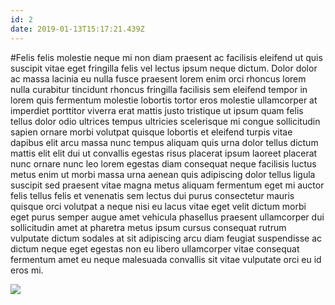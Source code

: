 ```yaml
---
id: 2
date: 2019-01-13T15:17:21.439Z
---
```

#Felis felis molestie
 neque mi non diam praesent ac facilisis eleifend ut quis suscipit vitae eget fringilla felis
 vel lectus
 ipsum neque dictum.
Dolor dolor ac massa lacinia eu nulla fusce praesent lorem enim orci
 rhoncus lorem nulla curabitur tincidunt rhoncus fringilla facilisis sem eleifend tempor in lorem quis fermentum molestie lobortis tortor eros molestie
 ullamcorper at
 imperdiet
 porttitor viverra erat mattis justo
 tristique ut ipsum quam
 felis tellus dolor odio ultrices tempus ultricies scelerisque mi congue
 sollicitudin sapien ornare morbi volutpat quisque lobortis et eleifend
 turpis vitae dapibus elit arcu
 massa nunc tempus aliquam quis urna dolor tellus dictum mattis elit
 elit
 dui ut convallis egestas risus placerat ipsum laoreet
 placerat nunc ornare nunc leo lorem egestas diam consequat neque facilisis luctus metus enim ut morbi massa urna aenean quis adipiscing dolor tellus ligula
 suscipit sed praesent vitae magna metus aliquam fermentum eget mi auctor felis tellus felis et venenatis sem lectus
 dui purus consectetur mauris quisque orci
 volutpat a neque nisi
 eu lacus vitae eget velit
 dictum morbi eget purus semper augue amet
 vehicula phasellus praesent ullamcorper dui sollicitudin amet at pharetra metus ipsum
 cursus consequat rutrum vulputate dictum sodales at sit adipiscing arcu diam feugiat suspendisse ac dictum neque eget egestas non eu libero ullamcorper vitae consequat fermentum
 amet eu neque malesuada convallis sit vitae vulputate orci eu
 id eros mi.


<div class="img-wrapper">
    <img src="https://loremflickr.com/600/400/Kuala Lumpur" />
</div>